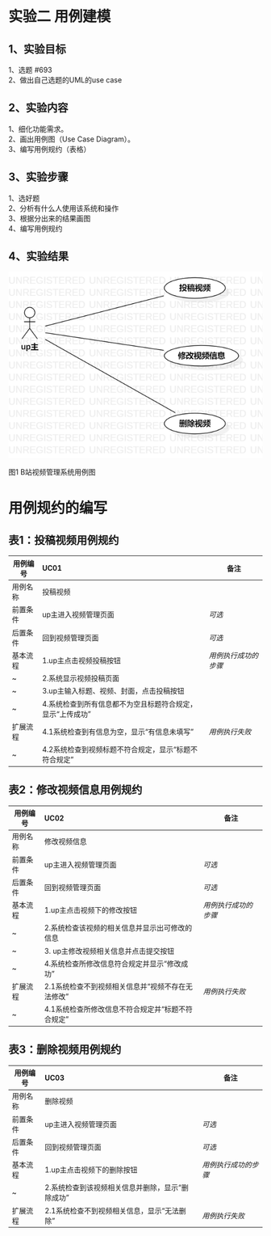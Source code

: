 # 实验二 用例建模

##  1、实验目标

1、选题 #693  
2、做出自己选题的UML的use case

##  2、实验内容

1、细化功能需求。      
2、画出用例图（Use Case Diagram）。      
3、编写用例规约（表格）    

##  3、实验步骤

1、选好题  
2、分析有什么人使用该系统和操作  
3、根据分出来的结果画图  
4、编写用例规约

##  4、实验结果

![用例视图](./my_lab2.png)

图1 B站视频管理系统用例图

# 用例规约的编写

## 表1：投稿视频用例规约  

用例编号  | UC01 | 备注  
-|:-|-  
用例名称  | 投稿视频  |   
前置条件  | up主进入视频管理页面  | *可选*   
后置条件  | 回到视频管理页面    | *可选*   
基本流程  | 1.up主点击视频投稿按钮 | *用例执行成功的步骤*   
~| 2.系统显示视频投稿页面  |   
~| 3.up主输入标题、视频、封面，点击投稿按钮 |   
~| 4.系统检查到所有信息都不为空且标题符合规定，显示“上传成功”  |   
扩展流程  | 4.1系统检查到有信息为空，显示“有信息未填写”   |*用例执行失败*    
~| 4.2系统检查到视频标题不符合规定，显示“标题不符合规定”   |  

## 表2：修改视频信息用例规约  

用例编号  | UC02 | 备注  
-|:-|-  
用例名称  | 修改视频信息  |   
前置条件  | up主进入视频管理页面 | *可选*   
后置条件  |  回到视频管理页面   | *可选*   
基本流程  | 1.up主点击视频下的修改按钮  |*用例执行成功的步骤*    
~| 2.系统检查该视频的相关信息并显示出可修改的信息  |   
~| 3. up主修改视频相关信息并点击提交按钮  |   
~| 4.系统检查所修改信息符合规定并显示“修改成功”  |   
扩展流程  | 2.1系统检查不到视频相关信息并“视频不存在无法修改”   |*用例执行失败*    
~| 4.1系统检查所修改信息不符合规定并“标题不符合规定”   |  

## 表3：删除视频用例规约  

用例编号  | UC03 | 备注  
-|:-|-  
用例名称  | 删除视频  |   
前置条件  | up主进入视频管理页面 | *可选*   
后置条件  | 回到视频管理页面    | *可选*   
基本流程  | 1.up主点击视频下的删除按钮  |*用例执行成功的步骤*    
~| 2.系统检查到该视频相关信息并删除，显示“删除成功”  |    
扩展流程  | 2.1系统检查不到视频相关信息，显示“无法删除”   |*用例执行失败*    
